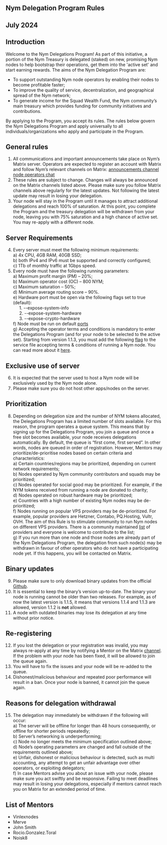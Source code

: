 ## Nym Delegation Program Rules
## July 2024
## Introduction
Welcome to the Nym Delegations Program! As part of this initiative, a portion of the Nym Treasury is delegated (staked) on new, promising Nym nodes to help bootstrap their operations, get them into the 'active set' and start earning rewards. The aims of the Nym Delegation Program are: 
-  To support outstanding Nym node operators by enabling their nodes to become profitable faster; 
-  To improve the quality of service, decentralization, and geographical spread of the Nym network; 
-  To generate income for the Squad Wealth Fund, the Nym community’s main treasury which provides funding for community initiatives and contributions.

By applying to the Program, you accept its rules. The rules below govern the Nym Delegations Program and apply universally to all individuals/organizations who apply and participate in the Program.  

## General rules

1. All communications and important announcements take place on Nym’s Matrix server. Operators are expected to register an account with Matrix and follow Nym’s relevant channels on Matrix: [announcements channel](https://matrix.to/#/%23node-ops-announcements:nymtech.chat) [node operators chat](https://matrix.to/#/%23operators:nymtech.chat)
2. These rules are subject to change.  Changes will always be announced on the Matrix channels listed above. Please make sure you follow Matrix channels above regularly for the latest updates. Not following the latest update may result in losing your delegation.
3.  Your node will stay in the Program until it manages to attract additional delegations and reach 100% of saturation. At this point, you complete the Program and the treasury delegation will be withdrawn from your node, leaving you with 75% saturation and a high chance of active set. You may re-apply with a different node. 

## Server Requirements
4. Every server must meet the following minimum requirements:<br>
        a) 4x CPU, 4GB RAM, 40GB SSD; <br>
        b) both IPv4 and IPv6 must be supported and correctly configured; <br>
        c) 1Tb of monthly traffic at 1Gbps speed.<br>
5. Every node must have the following running parameters:<br>
        a) Maximum profit margin (PM) – 20%;<br>
        b) Maximum operator cost (OC) – 800 NYM;<br>
        c) Maximum saturation – 50%;<br>
        d) Minimum average routing score – 90%.<br>
        e) Hardware port must be open via the following flags set to true (default):<br>
           &nbsp;&nbsp;&nbsp;&nbsp; 1. --expose-system-info <br>
           &nbsp;&nbsp;&nbsp;&nbsp; 2. --expose-system-hardware <br>
           &nbsp;&nbsp;&nbsp;&nbsp; 3. --expose-crypto-hardware <br>
        f) Node must be run on default [ports](https://nymtech.net/operators/nodes/maintenance.html#ports) <br>
	g) Accepting the operator terms and conditions is mandatory to enter the Delegations Program (and for your node to be selected to the active set). Starting from version 1.1.3, you must add the following [flag](https://nymtech.net/operators/nodes/setup.html#terms--conditions) to the service file accepting terms & conditions of running a Nym node. You can read more about it [here](https://nymtech.net/operators/toc.html).<br>

## Exclusive use of server

6. It is expected that the server used to host a Nym node will be exclusively used by the Nym node alone.
7. Please make sure you do not host other apps/nodes on the server.

## Prioritization

8. Depending on delegation size and the number of NYM tokens allocated, the Delegations Program has a limited number of slots available. For this reason, the program operates a queue system. This means that by signing up for the Delegations Program, you join a queue and once a free slot becomes available, your node receives delegations automatically. By default, the queue is “first come, first served”. In other words, nodes are queued in order of registration. However, Mentors may prioritize/de-prioritise nodes based on certain criteria and characteristics:<br>
    a) Certain countries/regions may be prioritized, depending on current network requirements;<br>
    b) Nodes operated by Nym community contributors and squads may be prioritized;<br>
    c) Nodes operated for social good may be prioritized. For example, if the NYM tokens received from running a node are donated to charity;<br>
    d) Nodes operated on robust hardware may be prioritized;<br>
    e) Countries with a high number of existing Nym nodes may be de-prioritized;<br>
    f) Nodes running on popular VPS providers may be de-prioritized. For example, popular providers are Hetzner, Contabo, PQ.Hosting, Vultr, OVH. The aim of this Rule is to stimulate community to run Nym nodes on different VPS providers. There is a community maintained [list](https://nymtech.net/operators/legal/isp-list.html) of providers and everyone is welcome to contribute to the list;<br>
    g) If you run more than one node and those nodes are already part of the Nym Delegations Program, the delegation from such node(s) may be withdrawn in favour of other operators who do not have a participating node yet. If this happens, you will be contacted on Matrix. <br>

## Binary updates

9. Please make sure to only download binary updates from the official [Github](https://github.com/nymtech/nym/releases).
10. It is essential to keep the binary’s version up-to-date. The binary your node is running cannot be older than two releases. For example, as of now the latest version is 1.1.5, it means that versions 1.1.4 and 1.1.3 are allowed, version 1.1.2 is **not** allowed.
11. A node with outdated binaries may lose its delegation at any time without prior notice.

## Re-registering

12. If you lost the delegation or your registration was invalid, you may always re-apply at any time by notifying a Mentor on the Matrix [channel](https://matrix.to/#/%23operators:nymtech.chat). If the problem with your node has been fixed, it will be allowed to join the queue again.
13. You will have to fix the issues and your node will be re-added to the queue.
14. Dishonest/malicious behaviour and repeated poor performance will result in a ban. Once your node is banned, it cannot join the queue again. 



## Reasons for delegation withdrawal

15. The delegation may immediately be withdrawn if the following will occur:<br>
        a) The server will be offline for longer than 48 hours consequently, or offline for shorter periods repeatedly;<br>
        b) Server’s networking is underperforming;<br>
        c) Node no longer meets the minimum specification outlined above;<br>
        d) Node’s operating parameters are changed and  fall outside of the requirements outlined above;<br>
        e) Unfair, dishonest or malicious behaviour is detected, such as multi accounting, any attempt to get an unfair advantage over other operators, or exploiting delegators;<br>
	f) In case Mentors advise you about an issue with your node, please make sure you act swiftly and be responsive. Failing to meet deadlines may result in losing your delegations, especially if mentors cannot reach you on Matrix for an extended period of time.<br>

## List of Mentors

-    Vinlexnodes
-    Merve
-    John Smith
-    Rocio.Gonzalez.Toral
-    Noisk8
